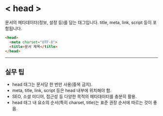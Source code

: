 # < head >

문서의 메타데이터(정보, 설정 등)를 담는 태그입니다. title, meta, link, script 등이 포함됩니다.

```html
<head>
  <meta charset="UTF-8">
  <title>문서 제목</title>
</head>
```

---

## 실무 팁
- head 태그는 문서당 한 번만 사용(중복 금지).
- meta, title, link, script 등은 head 내부에 위치해야 함.
- SEO, 소셜 미디어, 접근성 등 다양한 목적의 메타데이터를 충분히 활용.
- head 태그 내 요소의 순서(특히 charset, title)는 표준 권장 순서에 따르는 것이 좋음.
